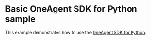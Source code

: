 # Basic OneAgent SDK for Python sample

This example demonstrates how to use the [OneAgent SDK for
Python](https://github.com/Dynatrace/OneAgent-SDK-for-Python).
